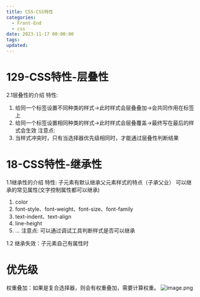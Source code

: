 ```yaml
---
title: CSS-CSS特性
categories:
  - Front-End
  - css
date: 2023-11-17 00:00:00
tags:
updated:
---
```


<!-- toc -->

# 129-CSS特性-层叠性

2.1层叠性的介绍
特性:
1. 给同一个标签设置不同种类的样式->此时样式会层叠叠加->会共同作用在标签上
2. 给同一个标签设置相同种类的样式->此时样式会层叠覆盖->最终写在最后的样式会生效
注意点:
1. 当样式冲突时，只有当选择器优先级相同时，才能通过层叠性判断结果

# 18-CSS特性-继承性

1.1继承性的介绍
特性: 子元素有默认继承父元素样式的特点（子承父业）
可以继承的常见属性(文字控制属性都可以继承)
1. color
2. font-style、font-weight、font-size、font-family
3. text-indent、text-align
4. line-height
5. ...
注意点: 可以通过调试工具判断样式是否可以继承

1.2 继承失效：子元素自己有属性时


# 优先级
权重叠加：如果是复合选择器，则会有权重叠加，需要计算权重。
![image.png](https://illyber-images.oss-cn-chengdu.aliyuncs.com/202402110115570.png)
